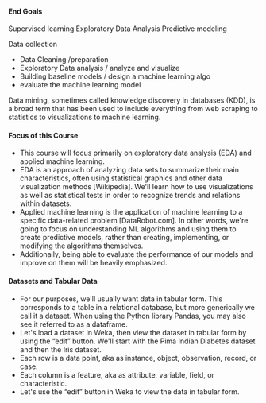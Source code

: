 #### End Goals
Supervised learning 
Exploratory Data Analysis
Predictive modeling


Data collection
- Data Cleaning /preparation
- Exploratory Data analysis / analyze and visualize
- Building baseline models / design a machine learning algo
- evaluate the machine learning model


Data mining, sometimes called knowledge discovery in databases (KDD), is a broad term that has been used to include everything from web scraping to statistics to visualizations to machine learning.



#### Focus of this Course
- This course will focus primarily on exploratory data analysis (EDA) and applied machine learning.
- EDA is an approach of analyzing data sets to summarize their main characteristics, often using statistical graphics and other data visualization methods [Wikipedia]. We'll learn how to use visualizations as well as statistical tests in order to recognize trends and relations within datasets.
- Applied machine learning is the application of machine learning to a specific data-related problem [DataRobot.com]. In other words, we're going to focus on understanding ML algorithms and using them to create predictive models, rather than creating, implementing, or modifying the algorithms themselves.
- Additionally, being able to evaluate the performance of our models and improve on them will be heavily emphasized.

#### Datasets and Tabular Data 
- For our purposes, we'll usually want data in tabular form. This corresponds to a table in a relational database, but more generically we call it a dataset. When using the Python library Pandas, you may also see it referred to as a dataframe. 
- Let's load a dataset in Weka, then view the dataset in tabular form by using the “edit” button. We'll start with the Pima Indian Diabetes dataset and then the Iris dataset. 
- Each row is a data point, aka as instance, object, observation, record, or case. 
- Each column is a feature, aka as attribute, variable, field, or characteristic. 
- Let's use the “edit” button in Weka to view the data in tabular form.

